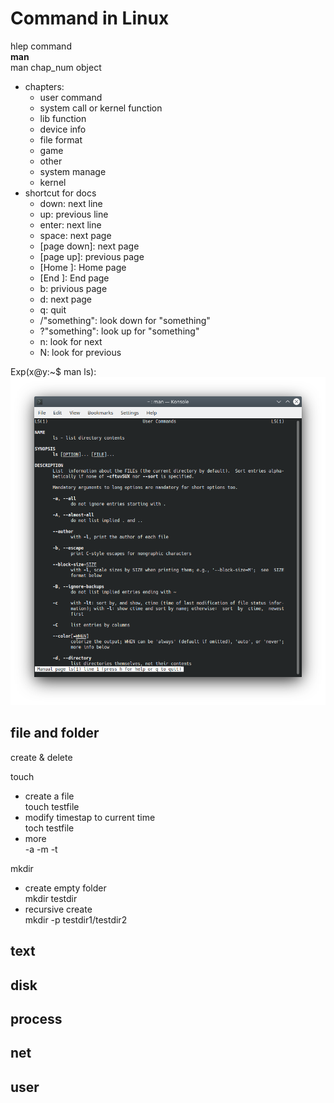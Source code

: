 # Command in Linux 

hlep command   
**man**  
man chap_num object  

- chapters:  
  - user command
  - system call or kernel function
  - lib function
  - device info
  - file format
  - game
  - other
  - system manage
  - kernel
- shortcut for docs
  - down: next line
  - up: previous line
  - enter: next line
  - space: next page
  - [page down]: next page
  - [page up]: previous page
  - [Home ]: Home page
  - [End ]: End page  
  - b: privious page
  - d: next page
  - q: quit
  - /"something": look down for "something"
  - ?"something": look up for "something"
  - n: look for next
  - N: look for previous
  
Exp(x@y:~$ man ls):  
![man ls](https://raw.githubusercontent.com/QingFengpoor/git-pictures/master/git-pictures/20200613143813.png)


## file and folder 

create & delete  

touch
- create a file  
    touch testfile
- modify timestap to current time  
    toch testfile
- more  
    -a -m -t

mkdir
- create empty folder  
    mkdir testdir
- recursive create  
    mkdir -p testdir1/testdir2

## text 

## disk 

## process 

## net 

## user
